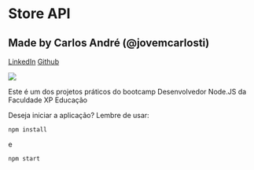 # Store API
## Made by Carlos André (@jovemcarlosti)
[LinkedIn](https://www.linkedin.com/in/jovemcarlos/)
[Github](https://github.com/JovemCarlosTI)

![](https://igti-one-click-v2.azurewebsites.net/assets/images/bootcamp/33.svg)

Este é um dos projetos práticos do bootcamp Desenvolvedor Node.JS da Faculdade XP Educação

Deseja iniciar a aplicação? Lembre de usar:
```
npm install
```
 e 
```
npm start
```
